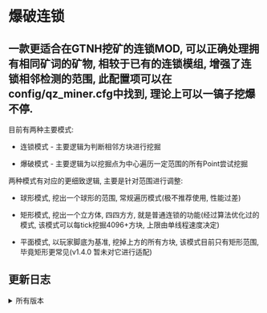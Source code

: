 # 爆破连锁

## 一款更适合在GTNH挖矿的连锁MOD, 可以正确处理拥有相同矿词的矿物, 相较于已有的连锁模组, 增强了连锁相邻检测的范围, 此配置项可以在config/qz_miner.cfg中找到, 理论上可以一镐子挖爆不停.

目前有两种主要模式:

* 连锁模式 - 主要逻辑为判断相邻方块进行挖掘

* 爆破模式 - 主要逻辑为以挖掘点为中心遍历一定范围的所有Point尝试挖掘

两种模式有对应的更细致逻辑, 主要是针对范围进行调整:

* 球形模式, 挖出一个球形的范围, 常规遍历模式(极不推荐使用, 性能过差)

* 矩形模式, 挖出一个立方体, 四四方方, 就是普通连锁的功能(经过算法优化过的模式, 该模式可以每tick挖掘4096+方块, 上限由单线程速度决定)

* 平面模式, 以玩家脚底为基准, 挖掉上方的所有方块, 该模式目前只有矩形范围, 毕竟矩形更常见(v1.4.0 暂未对它进行适配)

## 更新日志

<details>
<summary>所有版本</summary>

* v1.0.0-alpha 当前版本已知的存在的致命bug, 由于没有做异步和多线程, 当连锁范围过大极有可能让 检索<->挖矿 两个相互作用的函数陷入死循环, 最终卡死逻辑服务器--具体逻辑为检索到一格后进行挖掘, 挖掘的同时检索下一个连锁位置列表, 但是如果方块未实际被挖掘掉会再次检索重复位置挖掘它.

* v1.0.1-alpha 将搜索任务和挖掘任务彻底分离, 避免了上述的问题. 目前只重构了RectangularMode, 后续的几个模式都将按照此进行更新

  * 日志: 将Supplier改为纯算法, 只计算范围, 校验Point任务在get()后执行, 包括Point方块是否合法, 能否挖掘都靠外部进行判断.

* v1.1.0-rc.1 解决了大部分测试时出现的已知问题, 日志: 连锁模式下矿词匹配增强, 挖矿的效果目前和格雷的矿机一致!!!

* v1.1.1 优化客户端逻辑, 将切换开启替换为长按开启, 添加一个状态指示器(原本是提供给切换模式方便查看当前状态的)

* v1.2.0 添加新的连锁逻辑, 新逻辑不会挖掘碎矿 - 增强普通连锁模式 - 会挖掘所有原矿

* v1.2.1 增加兼容性逻辑, 添加对270以下和无GTNH整合包的支持, 使用反射检查

* v1.3.0 修复一个不易察觉的bug, 当连锁范围和数量极大时, 无法正确工作; 将点提供器外置到循环外(tick外)后修复此bug;

  * 日志: 由于循环时硬性设置了时间底线防止卡死, 所以该问题极难被察觉, 最多发现挖的矿有点少, 实际上挖的数量就是时间限制内能够取到的所有点, 但是当范围极大后Supplier在循环内反复获取大量点(超过万级后)就会几个都连锁不了

* v1.3.1 修复内存泄露的bug

* v1.4.0 逻辑框架重构, (一次大更新, 几乎推翻了之前的核心逻辑). 现在无论怎么挖都不会卡死主线程, 再也不会出现内存溢出, 而且极限范围下的点挖掘也正确了, 现在可以正确连锁一整片矿脉或者区块了, 前提是你的配置文件给的数值足够

* v1.5.0 修复了匠魂工具不增加经验的问题

* v1.6.0 更新兼容270b4, 增加隧道模式, 目前仅支持3*3

* v1.6.1 更新了版本兼容检查判断，客户端在补丁版本低于服务器时依然可以加入服务器，在未安装mod时也允许进入

* v1.7.0 项目大重构，玩家状态管理更加清晰；搜索任务从单线程手动异步改为线程池异步，性能效率更高，不过可能存在未发现的bug。模式分类更加细化，爆破模式仅可破坏固体方块，实体箱子等无法摧毁，连锁模式现在改为经典的连锁形式，但是增加了连锁范围判断也就是增强型连锁，连锁模式下允许破坏实体。

* v1.8.0 修复诸多BUG，添加伐木模式

* v1.8.1 修复配置GUI页面BUG

</details>
